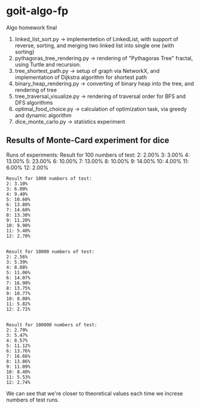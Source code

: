 # goit-algo-fp
Algo homework final

1. linked_list_sort.py -> implementetion of LinkedList, with support of reverse, sorting, and merging two linked list into single one (with sorting)
2. pythagoras_tree_rendering.py -> rendering of "Pythagoras Tree" fractal, using Turtle and recursion.
3. tree_shortest_path.py -> setup of graph via NetworkX, and implementation of Dijkstra algorithm for shortest path
4. binary_heap_rendering.py -> converting of binary heap into the tree, and rendering of tree
5. tree_traversal_visualize.py -> rendering of traversal order for BFS and DFS algorithms
6. optimal_food_choice.py -> calculation of optimization task, via greedy and dynamic algorithm
7. dice_monte_carlo.py -> statistics experiment

## Results of Monte-Card experiment for dice
Runs of experiments:
    Result for 100 numbers of test:
    2: 2.00%
    3: 3.00%
    4: 13.00%
    5: 23.00%
    6: 10.00%
    7: 13.00%
    8: 10.00%
    9: 14.00%
    10: 4.00%
    11: 6.00%
    12: 2.00%


    Result for 1000 numbers of test:
    2: 3.10%
    3: 6.00%
    4: 9.40%
    5: 10.60%
    6: 13.80%
    7: 14.60%
    8: 13.30%
    9: 11.20%
    10: 9.90%
    11: 5.40%
    12: 2.70%


    Result for 10000 numbers of test:
    2: 2.56%
    3: 5.39%
    4: 8.88%
    5: 11.06%
    6: 14.07%
    7: 16.90%
    8: 13.75%
    9: 10.77%
    10: 8.08%
    11: 5.82%
    12: 2.72%


    Result for 100000 numbers of test:
    2: 2.79%
    3: 5.47%
    4: 8.57%
    5: 11.12%
    6: 13.76%
    7: 16.66%
    8: 13.86%
    9: 11.09%
    10: 8.40%
    11: 5.53%
    12: 2.74%

We can see that we're closer to theoretical values each time we increse numbers of test runs.